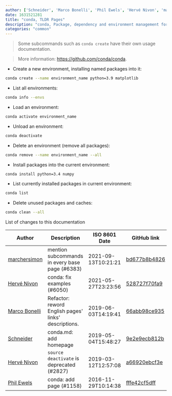 ```yaml
---
author: ['Schneider', 'Marco Bonelli', 'Phil Ewels', 'Hervé Nivon', 'marchersimon']
date: 1631521281
title: "conda, TLDR Pages"
description: "conda, Package, dependency and environment management for any programming language."
categories: "common"
---
```

> Some subcommands such as `conda create` have their own usage documentation.

> More information: <https://github.com/conda/conda>.

- Create a new environment, installing named packages into it:

```bash
conda create --name environment_name python=3.9 matplotlib
```

- List all environments:

```bash
conda info --envs
```

- Load an environment:

```bash
conda activate environment_name
```

- Unload an environment:

```bash
conda deactivate
```

- Delete an environment (remove all packages):

```bash
conda remove --name environment_name --all
```

- Install packages into the current environment:

```bash
conda install python=3.4 numpy
```

- List currently installed packages in current environment:

```bash
conda list
```

- Delete unused packages and caches:

```bash
conda clean --all
```
List of changes to this documentation


Author | Description | ISO 8601 Date | GitHub link
------|-----|-----|-----
[marchersimon](mailto:50295997+marchersimon@users.noreply.github.com) | mention subcommands in every base page (#6383) | 2021-09-13T10:21:21 | [bd677b8b4826](https://github.com/tldr-pages/tldr/commit/bd677b8b48260e301fb99fea794f4dc1458d1562)
[Hervé Nivon](mailto:herve.nivon@gmail.com) | conda: fix examples (#6050) | 2021-05-27T23:23:56 | [528727f70fa9](https://github.com/tldr-pages/tldr/commit/528727f70fa9d57b148ff8850068afdaedb96cd0)
[Marco Bonelli](mailto:marco@mebeim.net) | Refactor: reword English pages' links' descriptions. | 2019-06-03T14:19:41 | [66abb98ce935](https://github.com/tldr-pages/tldr/commit/66abb98ce935c0f4516bf30c4d6da72180d5a3ab)
[Schneider](mailto:lucas.schneider@sap.com) | conda.md: add homepage | 2019-05-04T15:48:27 | [9e2e9ecb812b](https://github.com/tldr-pages/tldr/commit/9e2e9ecb812b85ea4e7c8fe9d556238c9d123859)
[Hervé Nivon](mailto:herve.nivon@gmail.com) | `source deactivate` is deprecated (#2827) | 2019-03-12T12:57:08 | [a66920ebcf3e](https://github.com/tldr-pages/tldr/commit/a66920ebcf3e4c0cf1a74945381c347f6b80bb24)
[Phil Ewels](mailto:phil.ewels@scilifelab.se) | conda: add page (#1158) | 2016-11-29T10:14:38 | [fffe42cf5dff](https://github.com/tldr-pages/tldr/commit/fffe42cf5dffe358fc7be6580b87916dba7e7ba7)

